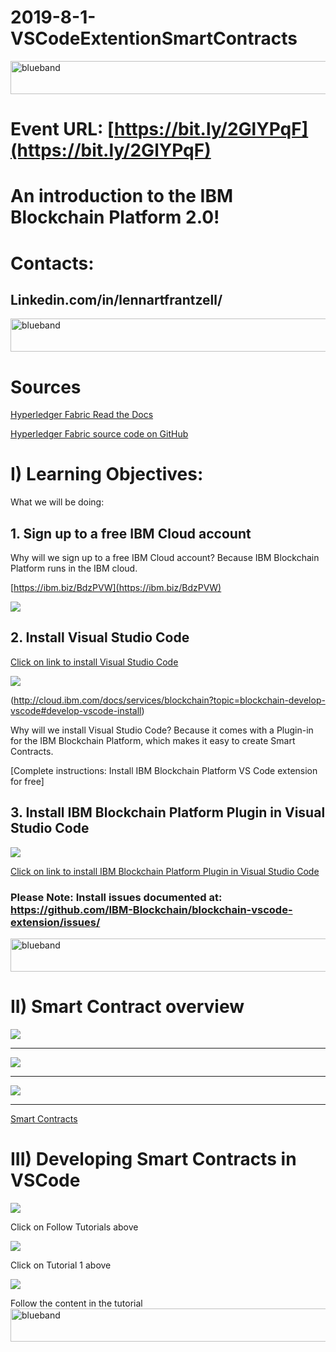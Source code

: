 # 2019-8-1-VSCodeExtentionSmartContracts

<img src="https://farm5.staticflickr.com/4503/37148677233_71edc5a37b_o.png" width="1041" height="53" alt="blueband">

# Event URL: [https://bit.ly/2GlYPqF](https://bit.ly/2GlYPqF)

# An introduction to the IBM Blockchain Platform 2.0!

# Contacts:

## Linkedin.com/in/lennartfrantzell/
 
<img src="https://farm5.staticflickr.com/4503/37148677233_71edc5a37b_o.png" width="1041" height="53" alt="blueband">

# Sources

<a href="https://hyperledger-fabric.readthedocs.io/en/release-1.4/">Hyperledger Fabric Read the Docs</a>

<a href="https://github.com/hyperledger/fabric">Hyperledger Fabric source code on GitHub</a>


# I) Learning Objectives:

What we will be doing:

## 1. Sign up to a free IBM Cloud account
 
 Why will we sign up to a free IBM Cloud account?
 Because IBM Blockchain Platform runs in the IBM cloud.
 
[https://ibm.biz/BdzPVW](https://ibm.biz/BdzPVW)

<img src="img/login.png">
 
## 2. Install Visual Studio Code


[Click on link to install Visual Studio Code](https://code.visualstudio.com)
<p>
<img src="img/vsc.png">

(http://cloud.ibm.com/docs/services/blockchain?topic=blockchain-develop-vscode#develop-vscode-install)

Why will we install Visual Studio Code?
Because it comes with a Plugin-in for the IBM Blockchain Platform, which makes it easy to create Smart Contracts.

[Complete instructions: Install IBM Blockchain Platform VS Code extension for free]



## 3. Install IBM Blockchain Platform Plugin in Visual Studio Code

<img src="img/marketplace.png">

[Click on link to install IBM Blockchain Platform Plugin in Visual Studio Code](https://marketplace.visualstudio.com/items?itemName=IBMBlockchain.ibm-blockchain-platform) 
 
### Please Note: Install issues documented at: https://github.com/IBM-Blockchain/blockchain-vscode-extension/issues/
 
<img src="https://farm5.staticflickr.com/4503/37148677233_71edc5a37b_o.png" width="1041" height="53" alt="blueband">
 
# II) Smart Contract overview 
 
<img src="img/scontr1.png">
 
 ---------------------------
 
<img src="img/scontr2.png">

----------------------------

<img src="img/scontr3.png">

----------------------------

 <a href="https://hyperledger-fabric.readthedocs.io/en/release-1.4/smartcontract/smartcontract.html ">Smart Contracts</a>  
 
 # III) Developing Smart Contracts in VSCode
 
 <img src="img/tutstart.png">
<p>Click on Follow Tutorials above
<p>
 <img src="img/alltuts.png">
 <p><p>Click on Tutorial 1 above
<p>
 <img src="img/tutlocal.png">
 <p>
  Follow the content in the tutorial

<img src="https://farm5.staticflickr.com/4503/37148677233_71edc5a37b_o.png" width="1041" height="53" alt="blueband">
 
